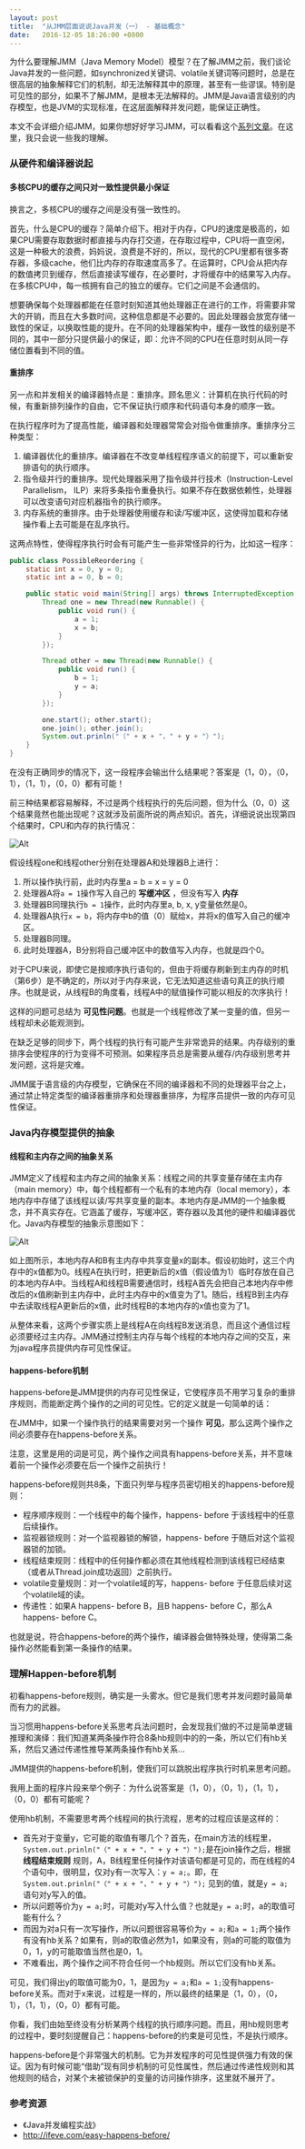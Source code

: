 ```yaml
---
layout: post
title:  "从JMM层面说说Java并发（一） - 基础概念"
date:   2016-12-05 18:26:00 +0800
---
```


为什么要理解JMM（Java Memory Model）模型？在了解JMM之前，我们谈论Java并发的一些问题，如synchronized关键词、volatile关键词等问题时，总是在很高层的抽象解释它们的机制，却无法解释其中的原理，甚至有一些谬误。特别是可见性的部分，如果不了解JMM，是根本无法解释的。JMM是Java语言级别的内存模型，也是JVM的实现标准，在这层面解释并发问题，能保证正确性。

本文不会详细介绍JMM，如果你想好好学习JMM，可以看看这个[系列文章](http://ifeve.com/java-memory-model-0/)。在这里，我只会说一些我的理解。

### 从硬件和编译器说起

#### 多核CPU的缓存之间只对一致性提供最小保证

换言之，多核CPU的缓存之间是没有强一致性的。

首先，什么是CPU的缓存？简单介绍下。相对于内存，CPU的速度是极高的，如果CPU需要存取数据时都直接与内存打交道，在存取过程中，CPU将一直空闲，这是一种极大的浪费，妈妈说，浪费是不好的，所以，现代的CPU里都有很多寄存器，多级cache，他们比内存的存取速度高多了。在运算时，CPU会从把内存的数值拷贝到缓存，然后直接读写缓存，在必要时，才将缓存中的结果写入内存。在多核CPU中，每一核拥有自己的独立的缓存。它们之间是不会通信的。

想要确保每个处理器都能在任意时刻知道其他处理器正在进行的工作，将需要非常大的开销，而且在大多数时间，这种信息都是不必要的。因此处理器会放宽存储一致性的保证，以换取性能的提升。在不同的处理器架构中，缓存一致性的级别是不同的，其中一部分只提供最小的保证，即：允许不同的CPU在任意时刻从同一存储位置看到不同的值。

#### 重排序

另一点和并发相关的编译器特点是：重排序。顾名思义：计算机在执行代码的时候，有重新排列操作的自由，它不保证执行顺序和代码语句本身的顺序一致。

在执行程序时为了提高性能，编译器和处理器常常会对指令做重排序。重排序分三种类型：

1. 编译器优化的重排序。编译器在不改变单线程程序语义的前提下，可以重新安排语句的执行顺序。
2. 指令级并行的重排序。现代处理器采用了指令级并行技术（Instruction-Level Parallelism， ILP）来将多条指令重叠执行。如果不存在数据依赖性，处理器可以改变语句对应机器指令的执行顺序。
3. 内存系统的重排序。由于处理器使用缓存和读/写缓冲区，这使得加载和存储操作看上去可能是在乱序执行。

这两点特性，使得程序执行时会有可能产生一些非常怪异的行为，比如这一程序：

~~~ java
public class PossibleReordering {
    static int x = 0, y = 0;
    static int a = 0, b = 0;

    public static void main(String[] args) throws InterruptedException {
        Thread one = new Thread(new Runnable() {
            public void run() {
                a = 1;
                x = b;
            }
        });

        Thread other = new Thread(new Runnable() {
            public void run() {
                b = 1;
                y = a;
            }
        });

        one.start(); other.start();
        one.join(); other.join();
        System.out.prinln("（" + x + "，" + y + "）");
    }
}
~~~

在没有正确同步的情况下，这一段程序会输出什么结果呢？答案是（1，0），（0，1），（1，1），（0，0）都有可能！

前三种结果都容易解释，不过是两个线程执行的先后问题，但为什么（0，0）这个结果竟然也能出现呢？这就涉及前面所说的两点知识。首先，详细说说出现第四个结果时，CPU和内存的执行情况：

![Alt](/images/java-concurrent.png)

假设线程one和线程other分别在处理器A和处理器B上进行：

1. 所以操作执行前，此时内存里a = b = x = y = 0
2. 处理器A将`a = 1`操作写入自己的 **写缓冲区** ，但没有写入 **内存**
3. 处理器B同理执行`b = 1`操作，此时内存里a, b, x, y变量依然是0。
4. 处理器A执行`x = b`，将内存中b的值（0）赋给x，并将x的值写入自己的缓冲区。
5. 处理器B同理。
6. 此时处理器A，B分别将自己缓冲区中的数值写入内存，也就是四个0。

对于CPU来说，即使它是按顺序执行语句的，但由于将缓存刷新到主内存的时机（第6步）是不确定的，所以对于内存来说，它无法知道这些语句真正的执行顺序。也就是说，从线程B的角度看，线程A中的赋值操作可能以相反的次序执行！

这样的问题可总结为 **可见性问题**。也就是一个线程修改了某一变量的值，但另一线程却未必能观测到。

在缺乏足够的同步下，两个线程的执行有可能产生非常诡异的结果。内存级别的重排序会使程序的行为变得不可预测。如果程序员总是需要从缓存/内存级别思考并发问题，这将是灾难。

JMM属于语言级的内存模型，它确保在不同的编译器和不同的处理器平台之上，通过禁止特定类型的编译器重排序和处理器重排序，为程序员提供一致的内存可见性保证。

### Java内存模型提供的抽象

#### 线程和主内存之间的抽象关系

JMM定义了线程和主内存之间的抽象关系：线程之间的共享变量存储在主内存（main memory）中，每个线程都有一个私有的本地内存（local memory），本地内存中存储了该线程以读/写共享变量的副本。本地内存是JMM的一个抽象概念，并不真实存在。它涵盖了缓存，写缓冲区，寄存器以及其他的硬件和编译器优化。Java内存模型的抽象示意图如下：

![Alt](/images/113.png)

如上图所示，本地内存A和B有主内存中共享变量x的副本。假设初始时，这三个内存中的x值都为0。线程A在执行时，把更新后的x值（假设值为1）临时存放在自己的本地内存A中。当线程A和线程B需要通信时，线程A首先会把自己本地内存中修改后的x值刷新到主内存中，此时主内存中的x值变为了1。随后，线程B到主内存中去读取线程A更新后的x值，此时线程B的本地内存的x值也变为了1。

从整体来看，这两个步骤实质上是线程A在向线程B发送消息，而且这个通信过程必须要经过主内存。JMM通过控制主内存与每个线程的本地内存之间的交互，来为java程序员提供内存可见性保证。

#### happens-before机制

happens-before是JMM提供的内存可见性保证，它使程序员不用学习复杂的重排序规则，而能断定两个操作的之间的可见性。它的定义就是一句简单的话：

在JMM中，如果一个操作执行的结果需要对另一个操作 **可见**，那么这两个操作之间必须要存在happens-before关系。

注意，这里是用的词是可见，两个操作之间具有happens-before关系，并不意味着前一个操作必须要在后一个操作之前执行！

happens-before规则共8条，下面只列举与程序员密切相关的happens-before规则：

- 程序顺序规则：一个线程中的每个操作，happens- before 于该线程中的任意后续操作。
- 监视器锁规则：对一个监视器锁的解锁，happens- before 于随后对这个监视器锁的加锁。
- 线程结束规则：线程中的任何操作都必须在其他线程检测到该线程已经结束（或者从Thread.join成功返回）之前执行。
- volatile变量规则：对一个volatile域的写，happens- before 于任意后续对这个volatile域的读。
- 传递性：如果A happens- before B，且B happens- before C，那么A happens- before C。

也就是说，符合happens-before的两个操作，编译器会做特殊处理，使得第二条操作必然能看到第一条操作的结果。

### 理解Happen-before机制

初看happens-before规则，确实是一头雾水。但它是我们思考并发问题时最简单而有力的武器。

当习惯用happens-before关系思考兵法问题时，会发现我们做的不过是简单逻辑推理和演绎：我们知道某两条操作符合8条hb规则中的的一条，所以它们有hb关系，然后又通过传递性推导某两条操作有hb关系...

JMM提供的happens-before机制，使我们可以跳脱出程序执行时机来思考问题。

我用上面的程序片段来举个例子：为什么说答案是（1，0），（0，1），（1，1），（0，0）都有可能呢？

使用hb机制，不需要思考两个线程间的执行流程，思考的过程应该是这样的：

- 首先对于变量y，它可能的取值有哪几个？首先，在main方法的线程里，`System.out.prinln("（" + x + "，" + y + "）");`是在join操作之后，根据 **线程结束规则** 规则，A，B线程里任何操作对该语句都是可见的，而在线程的4个语句中，很明显，仅对y有一次写入：`y = a;`。即，在`System.out.prinln("（" + x + "，" + y + "）");` 见到的值，就是`y = a;`语句对y写入的值。
- 所以问题等价为`y = a;`时，可能对y写入什么值？也就是`y = a;`时，a的取值可能有什么？
- 而因为对a只有一次写操作，所以问题很容易等价为`y = a;`和`a = 1;`两个操作有没有hb关系？如果有，则a的取值必然为1，如果没有，则a的可能的取值为0，1，y的可能取值当然也是0，1。
- 不难看出，两个操作之间不符合任何一个hb规则。所以它们没有hb关系。

可见，我们得出y的取值可能为0，1，是因为`y = a;`和`a = 1;`没有happens-before关系。而对于x来说，过程是一样的，所以最终的结果是（1，0），（0，1），（1，1），（0，0）都有可能。

你看，我们由始至终没有分析某两个线程的执行顺序问题。而且，用hb规则思考的过程中，要时刻提醒自己：happens-before的约束是可见性，不是执行顺序。

happens-before是个非常强大的机制。它为并发程序的可见性提供强力有效的保证。因为有时候可能“借助”现有同步机制的可见性属性，然后通过传递性规则和其他规则的结合，对某个未被锁保护的变量的访问操作排序，这里就不展开了。

### 参考资源

- 《Java并发编程实战》
- http://ifeve.com/easy-happens-before/
